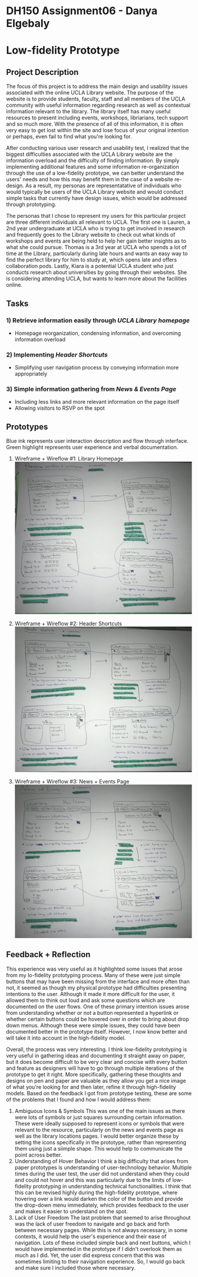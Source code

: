 # DH150 Assignment06 - Danya Elgebaly
# Low-fidelity Prototype

## Project Description

The focus of this project is to address the main design and usability issues associated with the online UCLA Library website. The purpose of the website is to provide students, faculty, staff and all members of the UCLA community with useful information regarding research as well as contextual information relevant to the library. The library itself has many useful resources to present including events, workshops, libriarians, tech support and so much more. With the presence of all of this information, it is often very easy to get lost within the site and lose focus of your original intention or perhaps, even fail to find what you're looking for. 

After conducting various user research and usability test, I realized that the biggest difficulties associated with the UCLA Library website are the information overload and the difficulty of finding information. By simply implementing additional features and some information re-organization through the use of a low-fidelity prototype, we can better understand the users' needs and how this may benefit them in the case of a website re-design. As a result, my personas are representatative of individuals who would typically be users of the UCLA Library website and would conduct simple tasks that currently have design issues, which would be addressed through prototyping. 

The personas that I chose to represent my users for this particular project are three different individuals all relevant to UCLA. The first one is Lauren, a 2nd year undergraduate at UCLA who is trying to get involved in research and frequently goes to the Library website to check out what kinds of workshops and events are being held to help her gain better insights as to what she could pursue. Thomas is a 3rd year at UCLA who spends a lot of time at the Library, particularly during late hours and wants an easy way to find the perfect library for him to study at, which opens late and offers collaboration pods. Lastly, Kiara is a potential UCLA student who just conducts research about universities by going through their websites. She is considering attending UCLA, but wants to learn more about the facilities online. 


## Tasks

### 1) Retrieve information easily through _UCLA Library homepage_
- Homepage reorganization, condensing information, and overcoming information overload
### 2) Implementing _Header Shortcuts_
- Simplifying user navigation process by conveying information more appropriately
### 3) Simple information gathering from _News & Events Page_
- Including less links and more relevant information on the page itself
- Allowing visitors to RSVP on the spot

## Prototypes
Blue ink represents user interaction description and flow through interface.
Green highlight represents user experience and verbal documentation. 

1) Wireframe + Wireflow #1: Library Homepage
![Homepage](Homepage.png)

2) Wireframe + Wireflow #2: Header Shortcuts
![HeaderShortcuts](HeaderShortcuts.png)

3) Wireframe + Wireflow #3: News + Events Page
![NewsEvents](NewsEvents.png)

## Feedback + Reflection

This experience was very useful as it highlighted some issues that arose from my lo-fidelity prototyping process. Many of these were just simple buttons that may have been missing from the interface and more often than not, it seemed as though my physical prototype had difficulties presenting intentions to the user. Although it made it more difficult for the user, it allowed them to think out loud and ask some questions which are documented on the user flows. One of these primary intention issues arose from understanding whether or not a button represented a hyperlink or whether certain buttons could be hovered over in order to bring about drop down menus. Although these were simple issues, they could have been documented better in the prototype itself. However, I now know better and will take it into account in the high-fidelity model.

Overall, the process was very interesting. I think low-fidelity prototyping is very useful in gathering ideas and documenting it straight away on paper, but it does become difficult to be very clear and concise with every button and feature as designers will have to go through multiple iterations of the prototype to get it right. More specifically, gathering these thoughts and designs on pen and paper are valuable as they allow you get a nice image of what you're looking for and then later, refine it through high-fidelity models. Based on the feedback I got from prototype testing, these are some of the problems that I found and how I would address them: 
1) Ambiguous Icons & Symbols
This was one of the main issues as there were lots of symbols or just squares surrounding certain information. These were ideally supposed to represent icons or symbols that were relevant to the resource, particularly on the news and events page as well as the library locations pages. I would better organize these by setting the icons specifically in the prototype, rather than representing them using just a siimple shape. This would help to communicate the point across better.
2) Understanding of Hover Behavior
I think a big difficulty that arises from paper prototypes is understanding of user-technology behavior. Multiple times during the user test, the user did not understand when they could and could not hover and this was particularly due to the limits of low-fidelity prototyping in understanding technical functionalities. I think that this can be revised highly during the high-fidelity prototype, where hovering over a link would darken the color of the button and provide the drop-down menu immediately, which provides feedback to the user and makes it easier to understand on the spot. 
3) Lack of User Freedom
The last problem that seemed to arise throughout was the lack of user freedom to navigate and go back and forth between necessary pages. While this is not always necessary, in some contexts, it would help the user's experience and their ease of navigation. Lots of these included simple back and next buttons, which I would have implemented in the prototype if I didn't overlook them as much as I did. Yet, the user did express concern that this was sometimes limiting to their navigation experience. So, I would go back and make sure I included those where necessary. 

